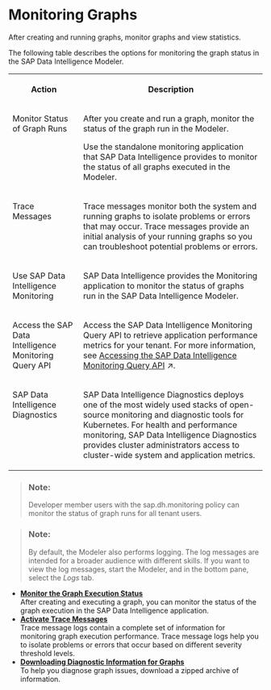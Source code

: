<!-- loio4080eec5ff86431d85ae087cf39ba29f -->

# Monitoring Graphs

After creating and running graphs, monitor graphs and view statistics.

The following table describes the options for monitoring the graph status in the SAP Data Intelligence Modeler.


<table>
<tr>
<th valign="top">

Action

</th>
<th valign="top">

Description

</th>
</tr>
<tr>
<td valign="top">

Monitor Status of Graph Runs

</td>
<td valign="top">

After you create and run a graph, monitor the status of the graph run in the Modeler.

Use the standalone monitoring application that SAP Data Intelligence provides to monitor the status of all graphs executed in the Modeler.

</td>
</tr>
<tr>
<td valign="top">

Trace Messages

</td>
<td valign="top">

Trace messages monitor both the system and running graphs to isolate problems or errors that may occur. Trace messages provide an initial analysis of your running graphs so you can troubleshoot potential problems or errors.

</td>
</tr>
<tr>
<td valign="top">

Use SAP Data Intelligence Monitoring

</td>
<td valign="top">

SAP Data Intelligence provides the Monitoring application to monitor the status of graphs run in the SAP Data Intelligence Modeler.

</td>
</tr>
<tr>
<td valign="top">

Access the SAP Data Intelligence Monitoring Query API

</td>
<td valign="top">

Access the SAP Data Intelligence Monitoring Query API to retrieve application performance metrics for your tenant. For more information, see [Accessing the SAP Data Intelligence Monitoring Query API](https://help.sap.com/viewer/300d97f4d57c4b329df8c83858ff67fb/Dev/en-US/9bc60ac178964f23b3fee513595a73a4.html "Tenant administrators can access the SAP Data Intelligence Monitoring Query API to retrieve tenant application performance metrics from the Prometheus monitoring service running in an SAP Data Intelligence cluster.") :arrow_upper_right:.

</td>
</tr>
<tr>
<td valign="top">

SAP Data Intelligence Diagnostics

</td>
<td valign="top">

SAP Data Intelligence Diagnostics deploys one of the most widely used stacks of open-source monitoring and diagnostic tools for Kubernetes. For health and performance monitoring, SAP Data Intelligence Diagnostics provides cluster administrators access to cluster-wide system and application metrics.

</td>
</tr>
</table>



> ### Note:  
> Developer member users with the sap.dh.monitoring policy can monitor the status of graph runs for all tenant users.

> ### Note:  
> By default, the Modeler also performs logging. The log messages are intended for a broader audience with different skills. If you want to view the log messages, start the Modeler, and in the bottom pane, select the *Logs* tab.

-   **[Monitor the Graph Execution Status](monitor-the-graph-execution-status-610a01b.md "After creating and executing a graph, you can monitor the status of the graph execution in the SAP Data Intelligence application.")**  
After creating and executing a graph, you can monitor the status of the graph execution in the SAP Data Intelligence application.
-   **[Activate Trace Messages](activate-trace-messages-5916711.md "Trace message logs contain a complete set of information for monitoring graph execution performance. Trace message logs help you to
		isolate problems or errors that occur based on different severity threshold levels.  ")**  
Trace message logs contain a complete set of information for monitoring graph execution performance. Trace message logs help you to isolate problems or errors that occur based on different severity threshold levels.
-   **[Downloading Diagnostic Information for Graphs](downloading-diagnostic-information-for-graphs-3d966fe.md "To help you diagnose graph issues, download a zipped archive of information.")**  
To help you diagnose graph issues, download a zipped archive of information.

